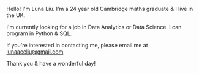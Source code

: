Hello! I'm Luna Liu. I'm a 24 year old Cambridge maths graduate & I live in the UK.

I'm currently looking for a job in Data Analytics or Data Science.
I can program in Python & SQL.

If you're interested in contacting me, please email me at lunaaccliu@gmail.com

Thank you & have a wonderful day!
